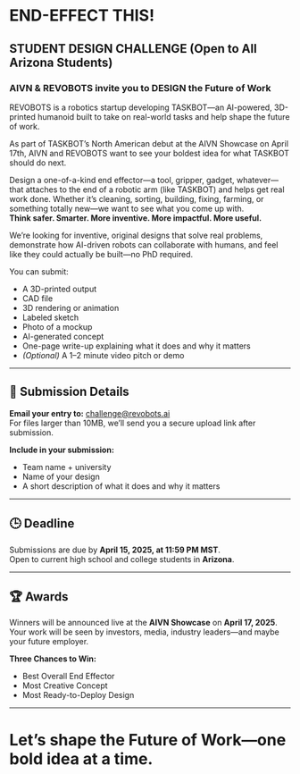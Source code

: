 # END-EFFECT THIS!  
## STUDENT DESIGN CHALLENGE (Open to All Arizona Students)

### AIVN & REVOBOTS invite you to DESIGN the Future of Work

REVOBOTS is a robotics startup developing TASKBOT—an AI-powered, 3D-printed humanoid built to take on real-world tasks and help shape the future of work.

As part of TASKBOT’s North American debut at the AIVN Showcase on April 17th, AIVN and REVOBOTS want to see your boldest idea for what TASKBOT should do next.

Design a one-of-a-kind end effector—a tool, gripper, gadget, whatever—that attaches to the end of a robotic arm (like TASKBOT) and helps get real work done. Whether it’s cleaning, sorting, building, fixing, farming, or something totally new—we want to see what you come up with.  
**Think safer. Smarter. More inventive. More impactful. More useful.**

We’re looking for inventive, original designs that solve real problems, demonstrate how AI-driven robots can collaborate with humans, and feel like they could actually be built—no PhD required.

You can submit:
- A 3D-printed output  
- CAD file  
- 3D rendering or animation  
- Labeled sketch  
- Photo of a mockup  
- AI-generated concept  
- One-page write-up explaining what it does and why it matters  
- *(Optional)* A 1–2 minute video pitch or demo

---

## 📩 Submission Details

**Email your entry to:** [challenge@revobots.ai](mailto:challenge@revobots.ai)  
For files larger than 10MB, we’ll send you a secure upload link after submission.

**Include in your submission:**
- Team name + university  
- Name of your design  
- A short description of what it does and why it matters

---

## 🕒 Deadline

Submissions are due by **April 15, 2025, at 11:59 PM MST**.  
Open to current high school and college students in **Arizona**.

---

## 🏆 Awards

Winners will be announced live at the **AIVN Showcase** on **April 17, 2025**.  
Your work will be seen by investors, media, industry leaders—and maybe your future employer.

**Three Chances to Win:**
- Best Overall End Effector  
- Most Creative Concept  
- Most Ready-to-Deploy Design

---

# Let’s shape the Future of Work—one bold idea at a time.
